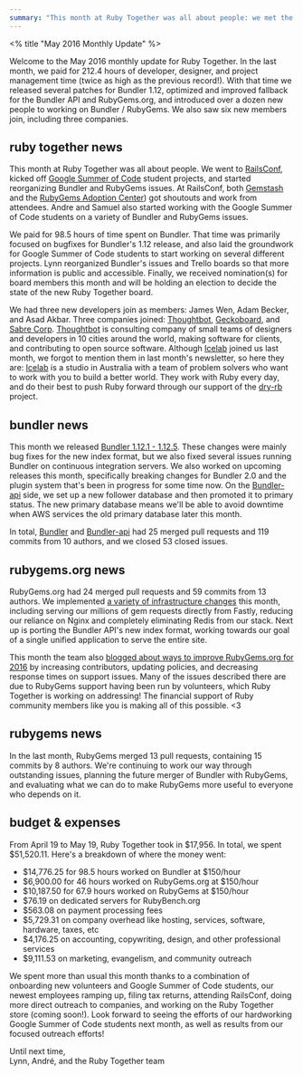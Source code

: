 ```yaml
---
summary: "This month at Ruby Together was all about people: we met the Ruby community at RailsConf, started our Google Summer of Code students working, and started reorganizing Bundler and RubyGems issues."
---
```


<% title "May 2016 Monthly Update" %>

Welcome to the May 2016 monthly update for Ruby Together. In the last month, we paid for 212.4 hours of developer, designer, and project management time (twice as high as the previous record!). With that time we released several patches for Bundler 1.12, optimized and improved fallback for the Bundler API and RubyGems.org, and introduced over a dozen new people to working on Bundler / RubyGems. We also saw six new members join, including three companies.

## ruby together news

This month at Ruby Together was all about people. We went to [RailsConf](http://railsconf.com/), kicked off [Google Summer of Code](https://developers.google.com/open-source/gsoc/) student projects, and started reorganizing Bundler and RubyGems issues. At RailsConf, both [Gemstash](https://github.com/bundler/gemstash) and the [RubyGems Adoption Center](https://github.com/rubygems/adoption-center)) got shoutouts and work from attendees. Andre and Samuel also started working with the Google Summer of Code students on a variety of Bundler and RubyGems issues. 

We paid for 98.5 hours of time spent on Bundler. That time was primarily focused on bugfixes for Bundler's 1.12 release, and also laid the groundwork for Google Summer of Code students to start working on several different projects. Lynn reorganized Bundler's issues and Trello boards so that more information is public and accessible. Finally, we received nomination(s) for board members this month and will be holding an election to decide the state of the new Ruby Together board.

We had three new developers join as members: James Wen, Adam Becker, and Asad Akbar. Three companies joined: [Thoughtbot](https://thoughtbot.com/), [Geckoboard](https://www.geckoboard.com/), and [Sabre Corp](https://www.sabre.com/). [Thoughtbot](https://thoughtbot.com/) is consulting company of small teams of designers and developers in 10 cities around the world, making software for clients, and contributing to open source software. Although [Icelab](http://icelab.com.au/) joined us last month, we forgot to mention them in last month's newsletter, so here they are: [Icelab](http://icelab.com.au/) is a studio in Australia with a team of problem solvers who want to work with you to build a better world. They work with Ruby every day, and do their best to push Ruby forward through our support of the [dry-rb](http://dry-rb.org/) project.

## bundler news

This month we released [Bundler 1.12.1 - 1.12.5](https://github.com/bundler/bundler/blob/master/CHANGELOG.md). These changes were mainly bug fixes for the new index format, but we also fixed several issues running Bundler on continuous integration servers. We also worked on upcoming releases this month, specifically breaking changes for Bundler 2.0 and the plugin system that's been in progress for some time now. On the [Bundler-api](https://github.com/bundler/bundler-api) side, we set up a new follower database and then promoted it to primary status. The new primary database means we'll be able to avoid downtime when AWS services the old primary database later this month.

In total, [Bundler](https://github.com/bundler/bundler) and [Bundler-api](https://github.com/bundler/bundler-api) had 25 merged pull requests and 119 commits from 10 authors, and we closed 53 closed issues.

## rubygems.org news

RubyGems.org had 24 merged pull requests and 59 commits from 13 authors. We implemented [a variety of infrastructure changes](http://blog.rubygems.org/2016/05/19/simplifying-our-stack.html) this month, including serving our millions of gem requests directly from Fastly, reducing our reliance on Nginx and completely eliminating Redis from our stack. Next up is porting the Bundler API's new index format, working towards our goal of a single unified application to serve the entire site.

This month the team also [blogged about ways to improve RubyGems.org for 2016](http://blog.rubygems.org/2016/05/20/rubygems-org-2016-push.html) by increasing contributors, updating policies, and decreasing response times on support issues. Many of the issues described there are due to RubyGems support having been run by volunteers, which Ruby Together is working on addressing! The financial support of Ruby community members like you is making all of this possible. <3

## rubygems news

In the last month, RubyGems merged 13 pull requests, containing 15 commits by 8 authors. We're continuing to work our way through outstanding issues, planning the future merger of Bundler with RubyGems, and evaluating what we can do to make RubyGems more useful to everyone who depends on it.

## budget & expenses

From April 19 to May 19, Ruby Together took in $17,956. In total, we spent $51,520.11. Here's a breakdown of where the money went:

* $14,776.25 for 98.5 hours worked on Bundler at $150/hour
* $6,900.00 for 46 hours worked on RubyGems.org at $150/hour
* $10,187.50 for 67.9 hours worked on RubyGems at $150/hour
* $76.19 on dedicated servers for RubyBench.org
* $563.08 on payment processing fees
* $5,729.31 on company overhead like hosting, services, software, hardware, taxes, etc
* $4,176.25 on accounting, copywriting, design, and other professional services
* $9,111.53 on marketing, evangelism, and community outreach

We spent more than usual this month thanks to a combination of onboarding new volunteers and Google Summer of Code students, our newest employees ramping up, filing tax returns, attending RailsConf, doing more direct outreach to companies, and working on the Ruby Together store (coming soon!). Look forward to seeing the efforts of our hardworking Google Summer of Code students next month, as well as results from our focused outreach efforts!

Until next time,<br>
Lynn, André, and the Ruby Together team
